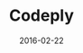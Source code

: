 ---
layout: site
title: "Codeply"
date: 2016-02-22
categories: [community]
version: 1.4.9
major: 1
minor: 4
patch: 9
slug: codeply
link: http://www.codeply.com/
permalink: /sites/:slug
---